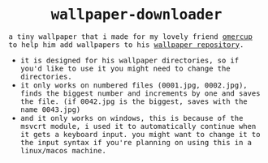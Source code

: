<h1 align="center"><samp>wallpaper-downloader</samp></h1>

<samp>a tiny wallpaper that i made for my lovely friend [omercup](https://omer.is-a.dev/) to help him add wallpapers to his [wallpaper repository](https://github.com/omercup/wallpapers).</samp>

- <samp>it is designed for his wallpaper directories, so if you'd like to use it you might need to change the directories.</samp>
- <samp>it only works on numbered files (0001.jpg, 0002.jpg), finds the biggest number and increments by one and saves the file. (if 0042.jpg is the biggest, saves with the name 0043.jpg)</samp>
- <samp>and it only works on windows, this is because of the msvcrt module, i used it to automatically continue when it gets a keyboard input. you might want to change it to the <kbd>input</kbd> syntax if you're planning on using this in a linux/macos machine.</samp>
